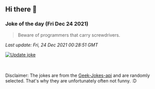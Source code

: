 ## Hi there 👋

### Joke of the day (Fri Dec 24 2021)
<!-- joke -->
>Beware of programmers that carry screwdrivers.
<!-- /joke -->

*Last update: Fri, 24 Dec 2021 00:28:51 GMT*

[![Update joke](https://github.com/nclskfm/nclskfm/actions/workflows/joke.yml/badge.svg)](https://github.com/nclskfm/nclskfm/actions/workflows/joke.yml)

<br><br>
Disclaimer: The jokes are from the [Geek-Jokes-api](https://github.com/sameerkumar18/geek-joke-api) and are randomly selected. That's why they are unfortunately often not funny. :D

